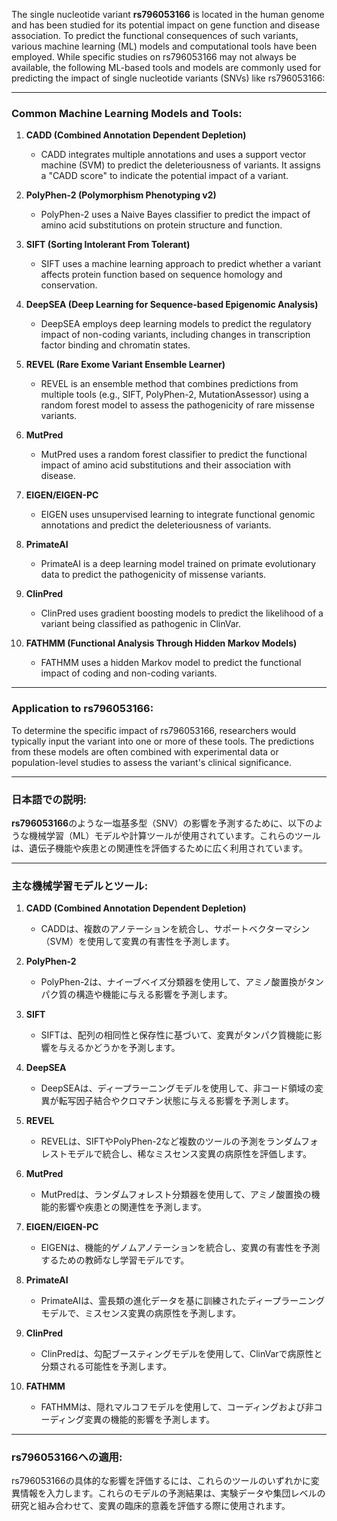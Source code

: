 The single nucleotide variant **rs796053166** is located in the human genome and has been studied for its potential impact on gene function and disease association. To predict the functional consequences of such variants, various machine learning (ML) models and computational tools have been employed. While specific studies on rs796053166 may not always be available, the following ML-based tools and models are commonly used for predicting the impact of single nucleotide variants (SNVs) like rs796053166:

---

### Common Machine Learning Models and Tools:
1. **CADD (Combined Annotation Dependent Depletion)**  
   - CADD integrates multiple annotations and uses a support vector machine (SVM) to predict the deleteriousness of variants. It assigns a "CADD score" to indicate the potential impact of a variant.

2. **PolyPhen-2 (Polymorphism Phenotyping v2)**  
   - PolyPhen-2 uses a Naive Bayes classifier to predict the impact of amino acid substitutions on protein structure and function.

3. **SIFT (Sorting Intolerant From Tolerant)**  
   - SIFT uses a machine learning approach to predict whether a variant affects protein function based on sequence homology and conservation.

4. **DeepSEA (Deep Learning for Sequence-based Epigenomic Analysis)**  
   - DeepSEA employs deep learning models to predict the regulatory impact of non-coding variants, including changes in transcription factor binding and chromatin states.

5. **REVEL (Rare Exome Variant Ensemble Learner)**  
   - REVEL is an ensemble method that combines predictions from multiple tools (e.g., SIFT, PolyPhen-2, MutationAssessor) using a random forest model to assess the pathogenicity of rare missense variants.

6. **MutPred**  
   - MutPred uses a random forest classifier to predict the functional impact of amino acid substitutions and their association with disease.

7. **EIGEN/EIGEN-PC**  
   - EIGEN uses unsupervised learning to integrate functional genomic annotations and predict the deleteriousness of variants.

8. **PrimateAI**  
   - PrimateAI is a deep learning model trained on primate evolutionary data to predict the pathogenicity of missense variants.

9. **ClinPred**  
   - ClinPred uses gradient boosting models to predict the likelihood of a variant being classified as pathogenic in ClinVar.

10. **FATHMM (Functional Analysis Through Hidden Markov Models)**  
    - FATHMM uses a hidden Markov model to predict the functional impact of coding and non-coding variants.

---

### Application to rs796053166:
To determine the specific impact of rs796053166, researchers would typically input the variant into one or more of these tools. The predictions from these models are often combined with experimental data or population-level studies to assess the variant's clinical significance.

---

### 日本語での説明:
**rs796053166**のような一塩基多型（SNV）の影響を予測するために、以下のような機械学習（ML）モデルや計算ツールが使用されています。これらのツールは、遺伝子機能や疾患との関連性を評価するために広く利用されています。

---

### 主な機械学習モデルとツール:
1. **CADD (Combined Annotation Dependent Depletion)**  
   - CADDは、複数のアノテーションを統合し、サポートベクターマシン（SVM）を使用して変異の有害性を予測します。

2. **PolyPhen-2**  
   - PolyPhen-2は、ナイーブベイズ分類器を使用して、アミノ酸置換がタンパク質の構造や機能に与える影響を予測します。

3. **SIFT**  
   - SIFTは、配列の相同性と保存性に基づいて、変異がタンパク質機能に影響を与えるかどうかを予測します。

4. **DeepSEA**  
   - DeepSEAは、ディープラーニングモデルを使用して、非コード領域の変異が転写因子結合やクロマチン状態に与える影響を予測します。

5. **REVEL**  
   - REVELは、SIFTやPolyPhen-2など複数のツールの予測をランダムフォレストモデルで統合し、稀なミスセンス変異の病原性を評価します。

6. **MutPred**  
   - MutPredは、ランダムフォレスト分類器を使用して、アミノ酸置換の機能的影響や疾患との関連性を予測します。

7. **EIGEN/EIGEN-PC**  
   - EIGENは、機能的ゲノムアノテーションを統合し、変異の有害性を予測するための教師なし学習モデルです。

8. **PrimateAI**  
   - PrimateAIは、霊長類の進化データを基に訓練されたディープラーニングモデルで、ミスセンス変異の病原性を予測します。

9. **ClinPred**  
   - ClinPredは、勾配ブースティングモデルを使用して、ClinVarで病原性と分類される可能性を予測します。

10. **FATHMM**  
    - FATHMMは、隠れマルコフモデルを使用して、コーディングおよび非コーディング変異の機能的影響を予測します。

---

### rs796053166への適用:
rs796053166の具体的な影響を評価するには、これらのツールのいずれかに変異情報を入力します。これらのモデルの予測結果は、実験データや集団レベルの研究と組み合わせて、変異の臨床的意義を評価する際に使用されます。

